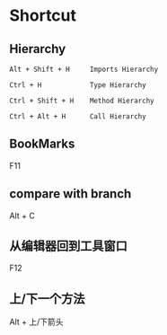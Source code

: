 # Shortcut

## Hierarchy
```
Alt + Shift + H     Imports Hierarchy

Ctrl + H            Type Hierarchy

Ctrl + Shift + H    Method Hierarchy

Ctrl + Alt + H      Call Hierarchy
```
## BookMarks 
F11
## compare with branch
Alt + C
## 从编辑器回到工具窗口
F12
## 上/下一个方法
Alt + 上/下箭头


